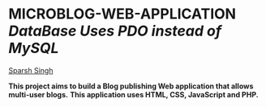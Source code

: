 **MICROBLOG-WEB-APPLICATION**
*DataBase Uses PDO instead of MySQL* 
===============
[Sparsh Singh](https://github.com/sparshs51 "Sparsh's Git Profile!")


**This project aims to build a Blog publishing Web application that allows multi-user blogs.**
**This application uses HTML, CSS, JavaScript and PHP.**
  
